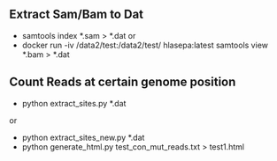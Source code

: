 ## Extract Sam/Bam to Dat

- samtools index *.sam > *.dat
or
- docker run -iv  /data2/test:/data2/test/ hlasepa:latest samtools view *.bam > *.dat

## Count Reads at certain genome position

- python extract_sites.py *.dat 

or 

- python extract_sites_new.py *.dat
- python generate_html.py test_con_mut_reads.txt > test1.html
